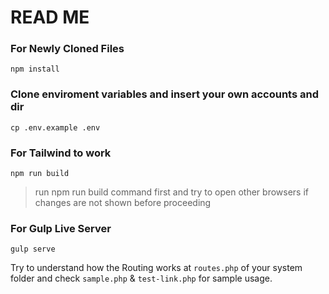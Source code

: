 # READ ME

### For Newly Cloned Files
```
npm install
```

### Clone enviroment variables and insert your own accounts and dir
```
cp .env.example .env
```

### For Tailwind to work
```
npm run build
```
> run npm run build command first and try to open other browsers if changes are not shown before proceeding

### For Gulp Live Server
```
gulp serve
```

Try to understand how the Routing works at `routes.php` of your system folder and check `sample.php` & `test-link.php` for sample usage.
